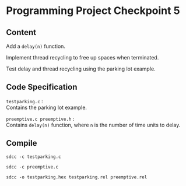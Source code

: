 # Programming Project Checkpoint 5

## Content

Add a `delay(n)` function.

Implement thread recycling to free up spaces when terminated.

Test delay and thread recycling using the parking lot example.

## Code Specification

`testparking.c` :  
Contains the parking lot example.

`preemptive.c preemptive.h` :     
Contains `delay(n)` function, where `n` is the number of time units to delay.

## Compile

`sdcc -c testparking.c`

`sdcc -c preemptive.c`

`sdcc -o testparking.hex testparking.rel preemptive.rel`